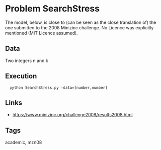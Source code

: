 # Problem SearchStress

The model, below, is close to (can be seen as the close translation of) the one submitted to the 2008 Minizinc challenge.
No Licence was explicitly mentioned (MIT Licence assumed).

## Data
  Two integers n and k

## Execution
```
  python SearchStress.py -data=[number,number]
```

## Links
  - https://www.minizinc.org/challenge2008/results2008.html

## Tags
  academic, mzn08
